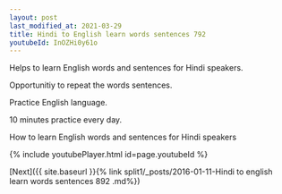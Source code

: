 ```yaml
---
layout: post
last_modified_at: 2021-03-29
title: Hindi to English learn words sentences 792 
youtubeId: InOZHi0y61o
---
```

 
 
Helps to learn English words and sentences for Hindi speakers.

Opportunitiy to repeat the words sentences. 

Practice English language. 
 
10 minutes practice every day. 
 
How to learn English words and sentences for Hindi speakers 
 
{% include youtubePlayer.html id=page.youtubeId %}
 
 
[Next]({{ site.baseurl }}{% link  split1/_posts/2016-01-11-Hindi to english learn words sentences 892 .md%})
 
